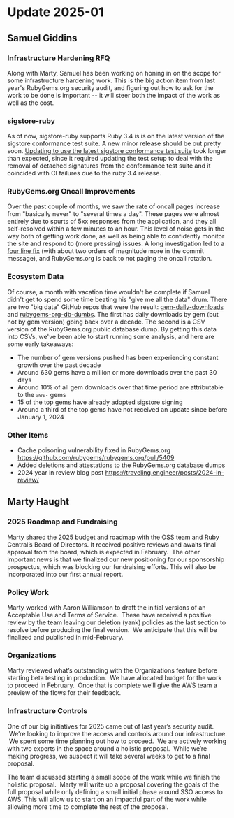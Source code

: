 # Update 2025-01

## Samuel Giddins

### Infrastructure Hardening RFQ

Along with Marty, Samuel has been working on honing in on the scope for some infrastructure hardening work.
This is the big action item from last year's RubyGems.org security audit, and figuring out how to ask for the work to be done is important -- it will steer both the impact of the work as well as the cost.

### sigstore-ruby

As of now, sigstore-ruby supports Ruby 3.4 is is on the latest version of the sigstore conformance test suite. A new minor release should be out pretty soon. [Updating to use the latest sigstore conformance test suite](https://github.com/sigstore/sigstore-ruby/pull/207) took longer than expected, since it required updating the test setup to deal with the removal of detached signatures from the conformance test suite and it coincided with CI failures due to the ruby 3.4 release.

### RubyGems.org Oncall Improvements

Over the past couple of months, we saw the rate of oncall pages increase from "basically never" to "several times a day".
These pages were almost entirely due to spurts of 5xx responses from the application, and they all self-resolved within a few minutes to an hour.
This level of noise gets in the way both of getting work done, as well as being able to confidently monitor the site and respond to (more pressing) issues.
A long investigation led to a [four line fix](https://github.com/rubygems/rubygems.org/pull/5392) (with about two orders of magnitude more in the commit message),
and RubyGems.org is back to not paging the oncall rotation.

### Ecosystem Data

Of course, a month with vacation time wouldn't be complete if Samuel didn't get to spend some time beating his "give me all the data" drum.
There are two "big data" GitHub repos that were the result: [gem-daily-downloads](https://github.com/segiddins/gem-daily-downloads) and [rubygems-org-db-dumbs](https://github.com/segiddins/rubygems-org-db-dumps).
The first has daily downloads by gem (but not by gem version) going back over a decade.
The second is a CSV version of the RubyGems.org public database dump.
By getting this data into CSVs, we've been able to start running some analysis, and here are some early takeaways:

* The number of gem versions pushed has been experiencing constant growth over the past decade
* Around 630 gems have a million or more downloads over the past 30 days
* Around 10% of all gem downloads over that time period are attributable to the `aws-` gems
* 15 of the top gems have already adopted sigstore signing
* Around a third of the top gems have not received an update since before January 1, 2024

### Other Items

* Cache poisoning vulnerability fixed in RubyGems.org https://github.com/rubygems/rubygems.org/pull/5409
* Added deletions and attestations to the RubyGems.org database dumps
* 2024 year in review blog post https://traveling.engineer/posts/2024-in-review/

## Marty Haught

### 2025 Roadmap and Fundraising
Marty shared the 2025 budget and roadmap with the OSS team and Ruby Central’s Board of Directors. It received positive reviews and awaits final approval from the board, which is expected in February.  The other important news is that we finalized our new positioning for our sponsorship prospectus, which was blocking our fundraising efforts. This will also be incorporated into our first annual report.  

### Policy Work
Marty worked with Aaron Williamson to draft the initial versions of an Acceptable Use and Terms of Service.  These have received a positive review by the team leaving our deletion (yank) policies as the last section to resolve before producing the final version.  We anticipate that this will be finalized and published in mid-February.

### Organizations
Marty reviewed what’s outstanding with the Organizations feature before starting beta testing in production.  We have allocated budget for the work to proceed in February.  Once that is complete we’ll give the AWS team a preview of the flows for their feedback.

### Infrastructure Controls
One of our big initiatives for 2025 came out of last year’s security audit.  We’re looking to improve the access and controls around our infrastructure.  We spent some time planning out how to proceed.  We are actively working with two experts in the space around a holistic proposal.  While we’re making progress, we suspect it will take several weeks to get to a final proposal.  

The team discussed starting a small scope of the work while we finish the holistic proposal.  Marty will write up a proposal covering the goals of the full proposal while only defining a small initial phase around SSO access to AWS. This will allow us to start on an impactful part of the work while allowing more time to complete the rest of the proposal.